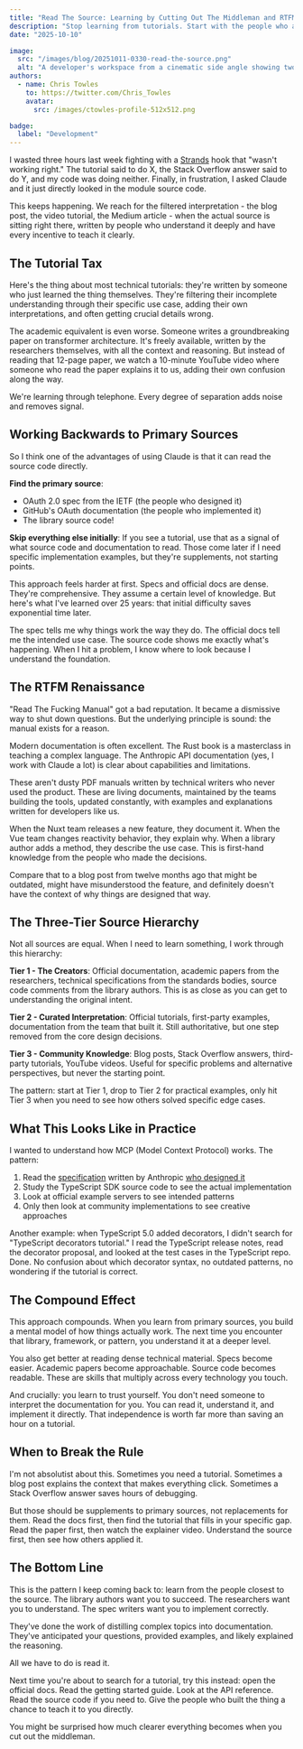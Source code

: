 ```yaml
---
title: "Read The Source: Learning by Cutting Out The Middleman and RTFM"
description: "Stop learning from tutorials. Start with the people who actually want to teach you - the library authors, researchers, and spec writers."
date: "2025-10-10"

image:
  src: "/images/blog/20251011-0330-read-the-source.png"
  alt: "A developer's workspace from a cinematic side angle showing two monitors side by side, the left monitor displaying an open manual with "The F***ing Manual" visible at the top, the right monitor showing clean source code being actively written, with a glowing golden light connecting the two screens. A notepad with "Notes" written on it lies between the monitors, bathed in warm light. Faded, scattered papers and a dimmed tablet showing blog posts lie pushed to the far edges in shadow. Dramatic lighting with warm spotlight on the two monitors and notepad, cool blue ambient light in the background. Photo realistic, professional photography quality, 8k detail, shallow depth of field focusing on the connected monitors, cinematic color grading with teal and orange tones."
authors:
  - name: Chris Towles
    to: https://twitter.com/Chris_Towles
    avatar:
      src: /images/ctowles-profile-512x512.png

badge:
  label: "Development"
---
```


I wasted three hours last week fighting with a [Strands](https://strandsagents.com/) hook that "wasn't working right." The tutorial said to do X, the Stack Overflow answer said to do Y, and my code was doing neither. Finally, in frustration, I asked Claude and it just directly looked in the module source code.

This keeps happening. We reach for the filtered interpretation - the blog post, the video tutorial, the Medium article - when the actual source is sitting right there, written by people who understand it deeply and have every incentive to teach it clearly.

## The Tutorial Tax

Here's the thing about most technical tutorials: they're written by someone who just learned the thing themselves. They're filtering their incomplete understanding through their specific use case, adding their own interpretations, and often getting crucial details wrong.

The academic equivalent is even worse. Someone writes a groundbreaking paper on transformer architecture. It's freely available, written by the researchers themselves, with all the context and reasoning. But instead of reading that 12-page paper, we watch a 10-minute YouTube video where someone who read the paper explains it to us, adding their own confusion along the way.

We're learning through telephone. Every degree of separation adds noise and removes signal.

## Working Backwards to Primary Sources

So I think one of the advantages of using Claude is that it can read the source code directly.

**Find the primary source**:
- OAuth 2.0 spec from the IETF (the people who designed it)
- GitHub's OAuth documentation (the people who implemented it)
- The library source code!

**Skip everything else initially**: If you see a tutorial, use that as a signal of what source code and documentation to read. Those come later if I need specific implementation examples, but they're supplements, not starting points.

This approach feels harder at first. Specs and official docs are dense. They're comprehensive. They assume a certain level of knowledge. But here's what I've learned over 25 years: that initial difficulty saves exponential time later.

The spec tells me why things work the way they do. The official docs tell me the intended use case. The source code shows me exactly what's happening. When I hit a problem, I know where to look because I understand the foundation.

## The RTFM Renaissance

"Read The Fucking Manual" got a bad reputation. It became a dismissive way to shut down questions. But the underlying principle is sound: the manual exists for a reason.

Modern documentation is often excellent. The Rust book is a masterclass in teaching a complex language. The Anthropic API documentation (yes, I work with Claude a lot) is clear about capabilities and limitations.

These aren't dusty PDF manuals written by technical writers who never used the product. These are living documents, maintained by the teams building the tools, updated constantly, with examples and explanations written for developers like us.

When the Nuxt team releases a new feature, they document it. When the Vue team changes reactivity behavior, they explain why. When a library author adds a method, they describe the use case. This is first-hand knowledge from the people who made the decisions.

Compare that to a blog post from twelve months ago that might be outdated, might have misunderstood the feature, and definitely doesn't have the context of why things are designed that way.

## The Three-Tier Source Hierarchy

Not all sources are equal. When I need to learn something, I work through this hierarchy:

**Tier 1 - The Creators**: Official documentation, academic papers from the researchers, technical specifications from the standards bodies, source code comments from the library authors. This is as close as you can get to understanding the original intent.

**Tier 2 - Curated Interpretation**: Official tutorials, first-party examples, documentation from the team that built it. Still authoritative, but one step removed from the core design decisions.

**Tier 3 - Community Knowledge**: Blog posts, Stack Overflow answers, third-party tutorials, YouTube videos. Useful for specific problems and alternative perspectives, but never the starting point.

The pattern: start at Tier 1, drop to Tier 2 for practical examples, only hit Tier 3 when you need to see how others solved specific edge cases.

## What This Looks Like in Practice

I wanted to understand how MCP (Model Context Protocol) works. The pattern:

1. Read the [specification](https://spec.modelcontextprotocol.io/) written by Anthropic [who designed it](https://www.anthropic.com/news/model-context-protocol)
2. Study the TypeScript SDK source code to see the actual implementation
3. Look at official example servers to see intended patterns
4. Only then look at community implementations to see creative approaches


Another example: when TypeScript 5.0 added decorators, I didn't search for "TypeScript decorators tutorial." I read the TypeScript release notes, read the decorator proposal, and looked at the test cases in the TypeScript repo. Done. No confusion about which decorator syntax, no outdated patterns, no wondering if the tutorial is correct.

## The Compound Effect

This approach compounds. When you learn from primary sources, you build a mental model of how things actually work. The next time you encounter that library, framework, or pattern, you understand it at a deeper level.

You also get better at reading dense technical material. Specs become easier. Academic papers become approachable. Source code becomes readable. These are skills that multiply across every technology you touch.

And crucially: you learn to trust yourself. You don't need someone to interpret the documentation for you. You can read it, understand it, and implement it directly. That independence is worth far more than saving an hour on a tutorial.

## When to Break the Rule

I'm not absolutist about this. Sometimes you need a tutorial. Sometimes a blog post explains the context that makes everything click. Sometimes a Stack Overflow answer saves hours of debugging.

But those should be supplements to primary sources, not replacements for them. Read the docs first, then find the tutorial that fills in your specific gap. Read the paper first, then watch the explainer video. Understand the source first, then see how others applied it.

## The Bottom Line

This is the pattern I keep coming back to: learn from the people closest to the source. The library authors want you to succeed. The researchers want you to understand. The spec writers want you to implement correctly.

They've done the work of distilling complex topics into documentation. They've anticipated your questions, provided examples, and likely explained the reasoning.

All we have to do is read it.

Next time you're about to search for a tutorial, try this instead: open the official docs. Read the getting started guide. Look at the API reference. Read the source code if you need to. Give the people who built the thing a chance to teach it to you directly.

You might be surprised how much clearer everything becomes when you cut out the middleman.
